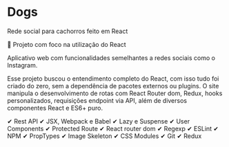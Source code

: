 # Dogs
Rede social para cachorros feito em React

🔰 Projeto com foco na utilização do React 

Aplicativo web com funcionalidades semelhantes a redes sociais como o Instagram.

Esse projeto buscou o entendimento completo do React, com isso tudo foi criado do zero, sem a dependência de pacotes externos ou plugins.
O site manipula o desenvolvimento de rotas com React Router dom, Redux, hooks personalizados, requisições endpoint via API, além de diversos componentes React e ES6+ puro.


✔ Rest API 
✔ JSX, Webpack e Babel
✔ Lazy e Suspense
✔ User Components
✔ Protected Route
✔ React router dom
✔ Regexp 
✔ ESLint 
✔ NPM 
✔ PropTypes
✔ Image Skeleton
✔ CSS Modules
✔ Git 
✔ Redux
